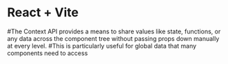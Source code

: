 # React + Vite

#The Context API provides a means to share values like state, functions, or any data across the component tree without passing props down manually at every level. 
#This is particularly useful for global data that many components need to access
